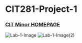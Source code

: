 # CIT281-Project-1
### [CIT Minor HOMEPAGE](https://drewlesh.github.io/)

![Lab-1-Image](Users\drewl\cit281\Labs\lab-01\lab-01-folders.png)
![Lab-1-Image(2)](\Users\drewl\cit281\p7\Project-1-page.png)
